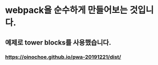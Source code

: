 # webpack을 순수하게 만들어보는 것입니다.
## 예제로 tower blocks를 사용했습니다.

### https://oinochoe.github.io/pwa-20191221/dist/